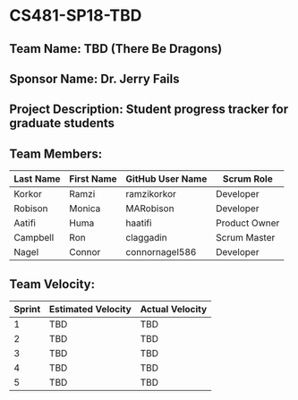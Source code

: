 # CS481-SP18-TBD

## Team Name: TBD (There Be Dragons)

## Sponsor Name: Dr. Jerry Fails

## Project Description: Student progress tracker for graduate students


## Team Members:
Last Name       | First Name      | GitHub User Name     | Scrum Role
--------------- | --------------- | -------------------- | ---------------
Korkor          | Ramzi           | ramzikorkor          | Developer
Robison         | Monica          | MARobison            | Developer
Aatifi          | Huma            | haatifi              | Product Owner
Campbell        | Ron             | claggadin            | Scrum Master
Nagel           | Connor          | connornagel586       | Developer


## Team Velocity:
Sprint   | Estimated Velocity | Actual Velocity
-------- | ------------------ | ---------------
1        | TBD                | TBD
2        | TBD                | TBD
3        | TBD                | TBD
4        | TBD                | TBD
5        | TBD                | TBD
